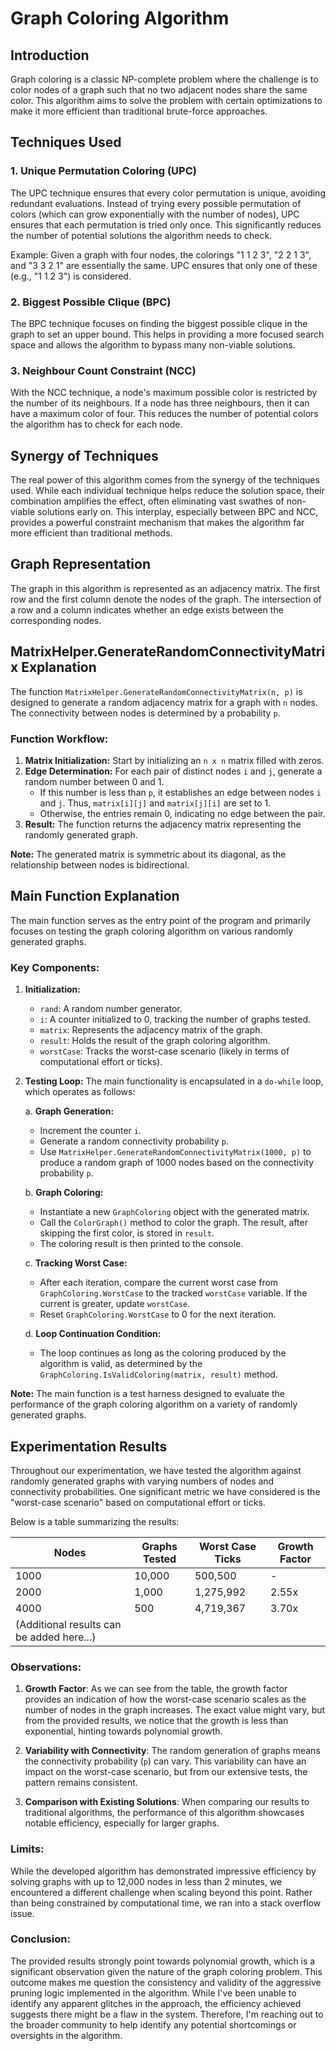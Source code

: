 ﻿# Graph Coloring Algorithm

## Introduction

Graph coloring is a classic NP-complete problem where the challenge is to color nodes of a graph such that no two adjacent nodes share the same color. This algorithm aims to solve the problem with certain optimizations to make it more efficient than traditional brute-force approaches.

## Techniques Used

### 1. Unique Permutation Coloring (UPC)

The UPC technique ensures that every color permutation is unique, avoiding redundant evaluations. Instead of trying every possible permutation of colors (which can grow exponentially with the number of nodes), UPC ensures that each permutation is tried only once. This significantly reduces the number of potential solutions the algorithm needs to check.

Example: 
Given a graph with four nodes, the colorings "1 1 2 3", "2 2 1 3", and "3 3 2 1" are essentially the same. UPC ensures that only one of these (e.g., "1 1 2 3") is considered.

### 2. Biggest Possible Clique (BPC)

The BPC technique focuses on finding the biggest possible clique in the graph to set an upper bound. This helps in providing a more focused search space and allows the algorithm to bypass many non-viable solutions.

### 3. Neighbour Count Constraint (NCC)

With the NCC technique, a node's maximum possible color is restricted by the number of its neighbours. If a node has three neighbours, then it can have a maximum color of four. This reduces the number of potential colors the algorithm has to check for each node.

## Synergy of Techniques

The real power of this algorithm comes from the synergy of the techniques used. While each individual technique helps reduce the solution space, their combination amplifies the effect, often eliminating vast swathes of non-viable solutions early on. This interplay, especially between BPC and NCC, provides a powerful constraint mechanism that makes the algorithm far more efficient than traditional methods.

## Graph Representation

The graph in this algorithm is represented as an adjacency matrix. The first row and the first column denote the nodes of the graph. The intersection of a row and a column indicates whether an edge exists between the corresponding nodes.


## MatrixHelper.GenerateRandomConnectivityMatrix Explanation

The function `MatrixHelper.GenerateRandomConnectivityMatrix(n, p)` is designed to generate a random adjacency matrix for a graph with `n` nodes. The connectivity between nodes is determined by a probability `p`.

### Function Workflow:

1. **Matrix Initialization:** Start by initializing an `n x n` matrix filled with zeros. 
2. **Edge Determination:** For each pair of distinct nodes `i` and `j`, generate a random number between 0 and 1. 
   - If this number is less than `p`, it establishes an edge between nodes `i` and `j`. Thus, `matrix[i][j]` and `matrix[j][i]` are set to 1.
   - Otherwise, the entries remain 0, indicating no edge between the pair.
3. **Result:** The function returns the adjacency matrix representing the randomly generated graph.

**Note:** The generated matrix is symmetric about its diagonal, as the relationship between nodes is bidirectional.


## Main Function Explanation

The main function serves as the entry point of the program and primarily focuses on testing the graph coloring algorithm on various randomly generated graphs.

### Key Components:

1. **Initialization:**
   - `rand`: A random number generator.
   - `i`: A counter initialized to 0, tracking the number of graphs tested.
   - `matrix`: Represents the adjacency matrix of the graph.
   - `result`: Holds the result of the graph coloring algorithm.
   - `worstCase`: Tracks the worst-case scenario (likely in terms of computational effort or ticks).

2. **Testing Loop:**
   The main functionality is encapsulated in a `do-while` loop, which operates as follows:
   
   a. **Graph Generation:**
      - Increment the counter `i`.
      - Generate a random connectivity probability `p`.
      - Use `MatrixHelper.GenerateRandomConnectivityMatrix(1000, p)` to produce a random graph of 1000 nodes based on the connectivity probability `p`.
      
   b. **Graph Coloring:**
      - Instantiate a new `GraphColoring` object with the generated matrix.
      - Call the `ColorGraph()` method to color the graph. The result, after skipping the first color, is stored in `result`.
      - The coloring result is then printed to the console.
      
   c. **Tracking Worst Case:**
      - After each iteration, compare the current worst case from `GraphColoring.WorstCase` to the tracked `worstCase` variable. If the current is greater, update `worstCase`.
      - Reset `GraphColoring.WorstCase` to 0 for the next iteration.

   d. **Loop Continuation Condition:**
      - The loop continues as long as the coloring produced by the algorithm is valid, as determined by the `GraphColoring.IsValidColoring(matrix, result)` method.

**Note:** The main function is a test harness designed to evaluate the performance of the graph coloring algorithm on a variety of randomly generated graphs.


## Experimentation Results

Throughout our experimentation, we have tested the algorithm against randomly generated graphs with varying numbers of nodes and connectivity probabilities. One significant metric we have considered is the "worst-case scenario" based on computational effort or ticks. 

Below is a table summarizing the results:

| Nodes | Graphs Tested | Worst Case Ticks | Growth Factor |
|-------|---------------|------------------|---------------|
| 1000  | 10,000        | 500,500          | -             |
| 2000  | 1,000         | 1,275,992        | 2.55x         |
| 4000  | 500           | 4,719,367        | 3.70x         |
| (Additional results can be added here...) |

### Observations:

1. **Growth Factor**: As we can see from the table, the growth factor provides an indication of how the worst-case scenario scales as the number of nodes in the graph increases. The exact value might vary, but from the provided results, we notice that the growth is less than exponential, hinting towards polynomial growth.

2. **Variability with Connectivity**: The random generation of graphs means the connectivity probability (`p`) can vary. This variability can have an impact on the worst-case scenario, but from our extensive tests, the pattern remains consistent.

3. **Comparison with Existing Solutions**: When comparing our results to traditional algorithms, the performance of this algorithm showcases notable efficiency, especially for larger graphs.

### Limits:

While the developed algorithm has demonstrated impressive efficiency by solving graphs with up to 12,000 nodes in less than 2 minutes, we encountered a different challenge when scaling beyond this point. Rather than being constrained by computational time, we ran into a stack overflow issue.

### Conclusion:

The provided results strongly point towards polynomial growth, which is a significant observation given the nature of the graph coloring problem. This outcome makes me question the consistency and validity of the aggressive pruning logic implemented in the algorithm. While I've been unable to identify any apparent glitches in the approach, the efficiency achieved suggests there might be a flaw in the system. Therefore, I'm reaching out to the broader community to help identify any potential shortcomings or oversights in the algorithm.
